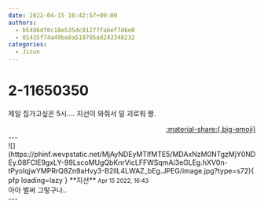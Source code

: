```yaml
---
date: 2022-04-15 16:42:57+09:00
authors:
  - b5486df0c18e535dc91277fabef7d6e0
  - 01435f74a49ba8a519705ad242348232
categories:
  - Jisun
---
```


# 2-11650350

<div class="post-container" markdown="1">
<div class="content-container md-sidebar__scrollwrap" markdown="1">

제일 집가고싶은 5시.... 지선이 와줘서 덜 괴로워 짱.

</div>
</div>

<div style="text-align: right;" markdown="1">
<a href="https://weverse.io/fromis9/fanpost/2-11650350" style="text-align: right;">:material-share:{.big-emoji}</a>
</div>
---

<div class="comments-container md-sidebar__scrollwrap" markdown="1">
<div class="comment" markdown="1">
<div class='id-container' markdown="1">
![](https://phinf.wevpstatic.net/MjAyNDEyMTlfMTE5/MDAxNzM0NTgzMjY0NDEy.08FClE9gxLY-99LscoMUgQbKnrVicLFFWSqmAi3eGLEg.hXV0n-tPyoIqjwYMPRrQ8Zn9aHvy3-B2llL4LWAZ_bEg.JPEG/image.jpg?type=s72){ pfp loading=lazy }
**<span class="artist">지선</span>** <small>Apr 15 2022, 16:43</small><br>
</div>
<div class='comment-body' markdown="1">
아아 벌써 그렇구나..
</div>
</div>
</div>
---

